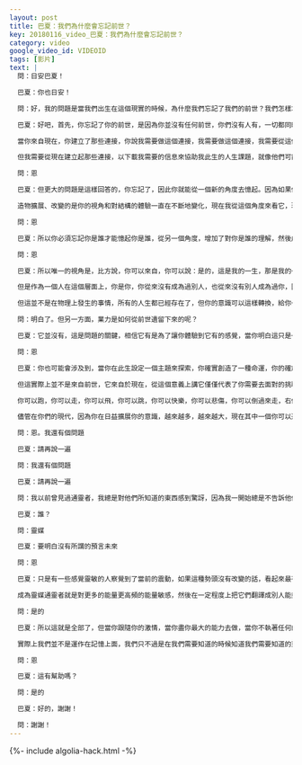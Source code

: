 ```yaml
---
layout: post
title: 巴夏：我們為什麼會忘記前世？
key: 20180116_video_巴夏：我們為什麼會忘記前世？
category: video
google_video_id: VIDEOID
tags: [影片]
text: |
  問：日安巴夏！

  巴夏：你也日安！

  問：好，我的問題是當我們出生在這個現實的時候，為什麼我們忘記了我們的前世？我們怎樣才能記起更多的前世？

  巴夏：好吧，首先，你忘記了你的前世，是因為你並沒有任何前世，你們沒有人有，一切都同時存在，過去是一種幻覺。你們所說的前世，你把它叫做前世，是因為你是以線性時空為參照系去看的，你連接到其他同時進行的化身，正好跟你一起是同時存在的。

  當你來自現在，你建立了那些連接，你說我需要做這個連接，我需要做這個連接，我需要從這個人，這一生中，然後那個人，那一生中下載信息和經驗。從我的角度來看，他們似乎生活在300年前，從這個角度來看，他們似乎活在未來的300年後。

  但我需要從現在建立起那些連接，以下載我需要的信息來協助我此生的人生課題，就像他們可能會對我做同樣的連接，來下載信息幫助他們探索他們此生的人生課題，這一切都發生在當下，在這種情境下，沒有所謂的前世，你明白嗎？

  問：恩

  巴夏：但更大的問題是這樣回答的，你忘記了，因此你就能從一個新的角度去憶起。因為如果你只存在於一個無時間的狀態，那就沒有變化，就沒有成長，沒有區別。你必須忘記你是誰才能憶起你是誰，從一個新的角度去發現自己的另一面，因為存在的結構從未改變，它是永恆的，它是無限的，它始終是同一個結構，它就是存在本身。

  造物擴展、改變的是你的視角和對結構的體驗一直在不斷地變化，現在我從這個角度來看它，現在我這樣體驗結構，現在我這樣看它，現在我從這個角度來看，這就是造物無限擴張的過程，結構永遠不會改變，聽得懂嗎？

  問：恩

  巴夏：所以你必須忘記你是誰才能憶起你是誰，從另一個角度，增加了對你是誰的理解，然後成長，對嗎？

  問：恩

  巴夏：所以唯一的視角是，比方說，你可以來自，你可以說：是的，這是我的一生，那是我的一生，從超靈的角度來看那是我的一生，因為所有這些人生往往都是同一超靈的延伸。

  但是作為一個人在這個層面上，你是你，你從來沒有成為過別人，也從來沒有別人成為過你，因為作為個人，人格面具，靈魂個體的概念就是你是一個個體，而且會繼續如此。因為你是獨一無二的，這是一個獨一無二的體驗，你可以創造這個體驗，就好像你有其他的轉世化身，等等。

  但這並不是在物理上發生的事情，所有的人生都已經存在了，但你的意識可以這樣轉換，給你一種體驗，就好像你在回憶你曾有過的另一世，但這只是線性時空的一個視角，理解了嗎？

  問：明白了。但另一方面，業力是如何從前世遺留下來的呢？

  巴夏：它並沒有，這是問題的關鍵，相信它有是為了讓你體驗到它有的感覺，當你明白這只是一種信念時，它只是為了與你想要成為的人相平衡，那麼就沒有業力了。所以在某種意義上，當你意識到真的沒有任何業力，你就平衡了你的業力，這只是關於處在你喜歡的狀態，有道理嗎？

  問：恩

  巴夏：你也可能會涉及到，當你在此生設定一個主題來探索，你確實創造了一種命運，你的確創造了一種動力，某些你必須探索的東西，作為那個人生主題的一部分，如果你想把這稱為業力，可以的。

  但這實際上並不是來自前世，它來自於現在，從這個意義上講它僅僅代表了你需要去面對的挑戰，你需要去充分探索的主題。所以你是以一種特定的方式與命運或者業力和自由意志兩者一起協同合作，在靈性上，你可以說這是我要探索的主題，這就是了，這是你要走下去的走廊，你如何走那個走廊，那個命運，那個業力，那個挑戰，那個你探索的主題取決於你的自由意志。

  你可以跑，你可以走，你可以飛，你可以跳，你可以快樂，你可以悲傷，你可以倒過來走，右側向上，你可以向後走，你可以向前，你可以左右兩邊走，看看每一扇門，或者忽略它們，都是你自由意志的選擇，選擇你會如何走那個業力走廊，命運殿堂，但你會沿著你的走廊走下去。

  儘管在你們的現代，因為你在日益擴展你的意識，越來越多，越來越大，現在其中一個你可以選擇的選項就是不用死亡就可以改變你的人生主題，你可以完成一個主題，你可以走完一道走廊，一種命運，一條業力路線，在你還活著的時候創建另一個主題，更靈活，更延展，更自由，現在是你畫板上的一個選擇了，一個新的顏色供你選擇，對嗎？有道理嗎？有幫助嗎？

  問：恩。我還有個問題

  巴夏：請再說一遍

  問：我還有個問題

  巴夏：請再說一遍

  問：我以前曾見過通靈者，我總是對他們所知道的東西感到驚訝，因為我一開始總是不告訴他們任何事情，他們獲取信息的機制是什麼？

  巴夏：誰？

  問：靈媒

  巴夏：要明白沒有所謂的預言未來

  問：恩

  巴夏：只是有一些感覺靈敏的人察覺到了當前的震動，如果這種勢頭沒有改變的話，看起來最有可能朝著同樣的方向繼續前進，他們只是在讀取當下的能量，然後讓你知道它是什麼。所以如果你喜歡它的走向，你可以簡單地呆在那條道路上。但如果你不喜歡它，你可以改變那個道路，從而使通靈預言失效了。

  成為靈媒通靈者就是對更多的能量更高頻的能量敏感，然後在一定程度上把它們翻譯成別人能夠理解的語言，就像是某種形式的電子儀器，可以測到某種振動，你可以在指針上讀到，指針就像是語言，對嗎？

  問：是的

  巴夏：所以這就是全部了，但當你跟隨你的激情，當你盡你最大的能力去做，當你不執著任何的結果這樣做，你就會提高你對高頻信息的敏感度，就是這麼簡單。這個理念的一個例子就是我們社會的運作方式，建立在純粹的同步性上，每個人都正好在他們當時需要去的地方，同時也是成為他們需要成為的人。

  實際上我們並不是運作在記憶上面，我們只不過是在我們需要知道的時候知道我們需要知道的東西，就這麼簡單，這和成為通靈者沒有什麼區別，這只是與你在當時需要知道的東西合拍一致，因為你與更多的自己一致了，對嗎？

  問：恩

  巴夏：這有幫助嗎？

  問：是的

  巴夏：好的，謝謝！

  問：謝謝！
---
```


{%- include algolia-hack.html -%}
